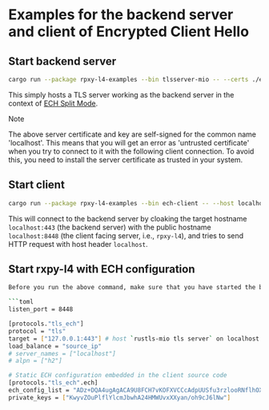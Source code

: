 # Examples for the backend server and client of Encrypted Client Hello

## Start backend server

```bash
cargo run --package rpxy-l4-examples --bin tlsserver-mio -- --certs ./examples/server.crt --key ./examples/server.key --verbose http
```

This simply hosts a TLS server working as the backend server in the context of [ECH Split Mode](https://www.ietf.org/archive/id/draft-ietf-tls-esni-24.html#section-3).

> [!NOTE]
> The above server certificate and key are self-signed for the common name 'localhost'. This means that you will get an error as 'untrusted certificate' when you try to connect to it with the following client connection. To avoid this, you need to install the server certificate as trusted in your system.

## Start client

```bash
cargo run --package rpxy-l4-examples --bin ech-client -- --host localhost localhost localhost
```

This will connect to the backend server by cloaking the target hostname `localhost:443` (the backend server) with the public hostname `localhost:8448` (the client facing server, i.e., `rpxy-l4`), and tries to send HTTP request with host header `localhost`.

## Start rxpy-l4 with ECH configuration

```bash
Before you run the above command, make sure that you have started the backend server and `rxpy-l4` with the following ECH configuration:

```toml
listen_port = 8448

[protocols."tls_ech"]
protocol = "tls"
target = ["127.0.0.1:443"] # host `rustls-mio tls server` on localhost:443
load_balance = "source_ip"
# server_names = ["localhost"]
# alpn = ["h2"]

# Static ECH configuration embedded in the client source code
[protocols."tls_ech".ech]
ech_config_list = "ADz+DQA4ugAgACA9U8FCH7vKOFXVCCcAdpUUSfu3rzlooRNflhOXyV0uTwAEAAEAAQAJbG9jYWxob3N0AAA"
private_keys = ["KwyvZOuPlflYlcmJbwhA24HMWUvxXXyan/oh9cJ6lNw"]
```
